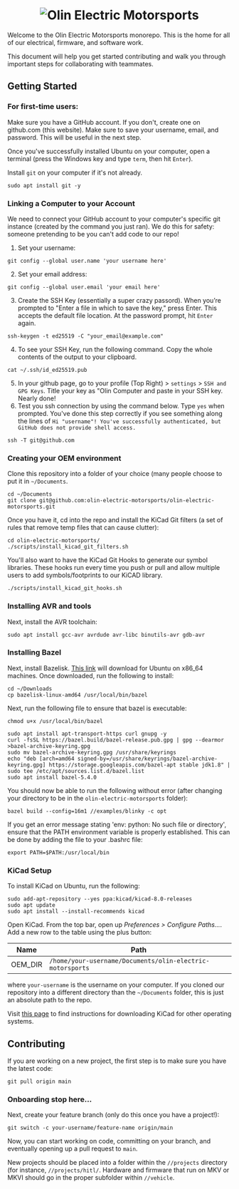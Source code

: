 <h1 align="center">
	<img
		alt="Olin Electric Motorsports"
		src="https://nyc3.digitaloceanspaces.com/oem-outline/logo-smaller.png">
</h1>

Welcome to the Olin Electric Motorsports monorepo. This is the home for all of our
electrical, firmware, and software work.

This document will help you get started contributing and walk you through
important steps for collaborating with teammates.

## Getting Started

### For first-time users:
Make sure you have a GitHub account. If you don't, create one on github.com (this website). Make sure to save your username, email, and password. This will be useful in the next step.

Once you've successfully installed Ubuntu on your computer, open a terminal (press the Windows key and type `term`, then hit `Enter`).

Install `git` on your computer if it's not already.
```shell
sudo apt install git -y
```

### Linking a Computer to your Account
We need to connect your GitHub account to your computer's specific git instance \(created by the command you just ran\). We do this for safety: someone pretending to be you can't add code to our repo!
1. Set your username:
```shell
git config --global user.name 'your username here'
```

2. Set your email address:
```shell
git config --global user.email 'your email here'
```

3. Create the SSH Key \(essentially a super crazy passord\). When you’re prompted to "Enter a file in which to save the key," press Enter. This accepts the default file location. At the password prompt, hit `Enter` again.
```shell
ssh-keygen -t ed25519 -C "your_email@example.com"
```

4. To see your SSH Key, run the following command. Copy the whole contents of the output to your clipboard.
```shell
cat ~/.ssh/id_ed25519.pub
```

5. In your github page, go to your profile \(Top Right\) > `settings` > `SSH and GPG Keys`. Title your key as "Olin Computer and paste in your SSH key. Nearly done!
6. Test you ssh connection by using the command below. Type `yes` when prompted. You've done this step correctly if you see something along the lines of `Hi "username"! You've successfully authenticated, but GitHub does not provide shell access.`
```shell
ssh -T git@github.com
```
### Creating your OEM environment
Clone this repository into a folder of your choice (many people
choose to put it in `~/Documents`.

```shell
cd ~/Documents
git clone git@github.com:olin-electric-motorsports/olin-electric-motorsports.git
```

Once you have it, cd into the repo and install the KiCad Git filters (a set of rules that remove temp files that can cause clutter):

```shell
cd olin-electric-motorsports/
./scripts/install_kicad_git_filters.sh
```

You'll also want to have the KiCad Git Hooks to generate our symbol libraries. These hooks run every time you push or pull and allow multiple users to add symbols/footprints to our KiCAD library.

```shell
./scripts/install_kicad_git_hooks.sh
```

### Installing AVR and tools

Next, install the AVR toolchain:

```shell
sudo apt install gcc-avr avrdude avr-libc binutils-avr gdb-avr
```

### Installing Bazel

Next, install Bazelisk. [This
link](https://github.com/bazelbuild/bazelisk/releases/download/v1.10.1/bazelisk-linux-amd64)
will download for Ubuntu on x86\_64 machines. Once downloaded, run the
following to install:

```shell
cd ~/Downloads
cp bazelisk-linux-amd64 /usr/local/bin/bazel
```
Next, run the following file to ensure that bazel is executable:
```shell
chmod u+x /usr/local/bin/bazel
```

```shell
sudo apt install apt-transport-https curl gnupg -y
curl -fsSL https://bazel.build/bazel-release.pub.gpg | gpg --dearmor >bazel-archive-keyring.gpg
sudo mv bazel-archive-keyring.gpg /usr/share/keyrings
echo "deb [arch=amd64 signed-by=/usr/share/keyrings/bazel-archive-keyring.gpg] https://storage.googleapis.com/bazel-apt stable jdk1.8" | sudo tee /etc/apt/sources.list.d/bazel.list
sudo apt install bazel-5.4.0
```

You should now be able to run the following without error (after changing your directory to be in
the `olin-electric-motorsports` folder):

```shell
bazel build --config=16m1 //examples/blinky -c opt
```
If you get an error message stating 'env: python: No such file or directory', ensure that the PATH environment variable is properly established. This can be done by adding the file to your .bashrc file:

```
export PATH=$PATH:/usr/local/bin
```

### KiCad Setup

To install KiCad on Ubuntu, run the following:

```shell
sudo add-apt-repository --yes ppa:kicad/kicad-8.0-releases
sudo apt update
sudo apt install --install-recommends kicad
```


Open KiCad. From the top bar, open up _Preferences > Configure Paths..._. Add a
new row to the table using the plus button:

Name | Path
-----|-----
OEM\_DIR|`/home/your-username/Documents/olin-electric-motorsports`

where `your-username` is the username on your computer.
If you cloned our repository into a different directory than the `~/Documents` folder, this is just an absolute path to the repo.

Visit [this page](https://www.kicad.org/download/) to find instructions for
downloading KiCad for other operating systems.

## Contributing

If you are working on a new project, the first step is to make sure you have the
latest code:

```shell
git pull origin main
```

### Onboarding stop here...

Next, create your feature branch (only do this once you have a project!):

```shell
git switch -c your-username/feature-name origin/main
```

Now, you can start working on code, committing on your branch, and eventually
opening up a pull request to `main`.

New projects should be placed into a folder within the `//projects` directory
(for instance, `//projects/hitl/`. Hardware and firmware that run on MKV or MKVI
should go in the proper subfolder within `//vehicle`.
